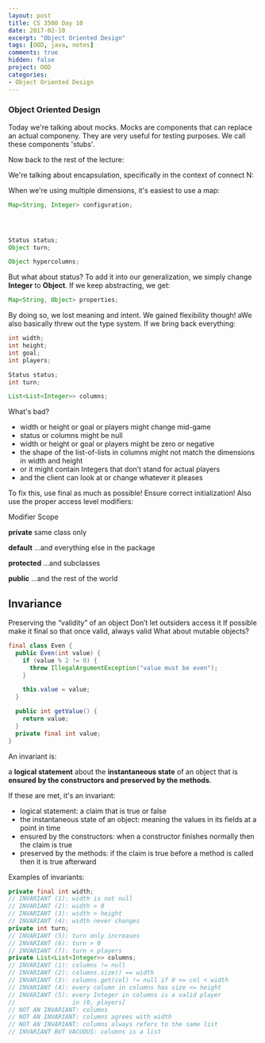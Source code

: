 ```yaml
---
layout: post
title: CS 3500 Day 10
date: 2017-02-10
excerpt: "Object Oriented Design"
tags: [OOD, java, notes]
comments: true
hidden: false
project: OOD
categories:
- Object Oriented Design
---
```


### Object Oriented Design

Today we're talking about mocks. Mocks are components that can replace an actual componeny. They are very useful for testing purposes. We call these components 'stubs'.

Now back to the rest of the lecture: 

We're talking about encapsulation, specifically in the context of connect N:

When we're using multiple dimensions, it's easiest to use a map:

~~~ java
Map<String, Integer> configuration;




Status status;
Object turn;

Object hypercolumns;
~~~

But what about status? To add it into our generalization, we simply change **Integer** to **Object**. If we keep abstracting, we get:

~~~ java
Map<String, Object> properties;
~~~

By doing so, we lost meaning and intent. We gained flexibility though! aWe also basically threw out the type system. If we bring back everything:

~~~ java
int width;
int height;
int goal;
int players;

Status status;
int turn;

List<List<Integer>> columns;
~~~


What's bad?

* width or height or goal or players might change mid-game
* status or columns might be null
* width or height or goal or players might be zero or negative
* the shape of the list-of-lists in columns might not match the dimensions in width and height
* or it might contain Integers that don’t stand for actual players
* and the client can look at or change whatever it pleases


To fix this, use final as much as possible! Ensure correct initialization! Also use the proper access level modifiers:

Modifier	Scope

**private**	same class only

**default**	...and everything else in the package

**protected**	...and subclasses

**public**	...and the rest of the world

## Invariance

Preserving the “validity” of an object
Don’t let outsiders access it
If possible make it final so that once valid, always valid
What about mutable objects?

~~~ java
final class Even {
  public Even(int value) {
    if (value % 2 != 0) {
      throw IllegalArgumentException("value must be even");
    }

    this.value = value;
  }

  public int getValue() {
    return value;
  }
  private final int value;
}
~~~

An invariant is:

a **logical statement** about the **instantaneous state** of an object that is **ensured by the constructors and preserved by the methods**.

If these are met, it's an invariant:

* logical statement: a claim that is true or false
* the instantaneous state of an object: meaning the values in its fields at a point in time
* ensured by the constructors: when a constructor finishes normally then the claim is true
* preserved by the methods: if the claim is true before a method is called then it is true afterward

Examples of invariants:

~~~ java
private final int width;
// INVARIANT (1): width is not null
// INVARIANT (2): width > 0
// INVARIANT (3): width > height
// INVARIANT (4): width never changes
private int turn;
// INVARIANT (5): turn only increases
// INVARIANT (6): turn > 0
// INVARIANT (7): turn < players
private List<List<Integer>> columns;
// INVARIANT (1): columns != null
// INVARIANT (2): columns.size() == width
// INVARIANT (3): columns.get(col) != null if 0 <= col < width
// INVARIANT (4): every column in columns has size <= height
// INVARIANT (5): every Integer in columns is a valid player
//                in (0, players]
// NOT AN INVARIANT: columns
// NOT AN INVARIANT: columns agrees with width
// NOT AN INVARIANT: columns always refers to the same list
// INVARIANT BUT VACUOUS: columns is a list
~~~
























